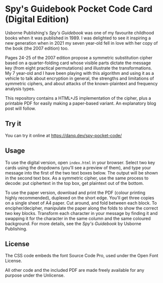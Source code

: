# Spy's Guidebook Pocket Code Card (Digital Edition)

Usborne Publishing's _Spy's Guidebook_ was one of my favourite childhood books when it was published in 1989. I was delighted to see it inspiring a new generation when in 2021 my seven year-old fell in love with her copy of the book (the 2007 edition) too.

Pages 24-25 of the 2007 edition propose a symmetric substitution cipher based on a quarter-folding card whose visible parts dictate the message key (from eight practical permutations) and illustrate the transformations. My 7 year-old and I have been playing with this algorithm and using it as a vehicle to talk about encryption in general, the strengths and limitations of symmetric ciphers, and about attacks of the known-plaintext and frequency analysis types.

This repository contains a HTML+JS implementation of the cipher, plus a printable PDF for easily making a paper-based variant. An explanatory blog post will follow.

## Try it

You can try it online at https://danq.dev/spy-pocket-code/

## Usage

To use the digital version, open `index.html` in your browser. Select two key cards using the dropdowns (you'll see a preview of them), and type your message into the first of the two text boxes below. The output will be shown in the second text box. As a symmetric cipher, use the same process to decode: put ciphertext in the top box, get plaintext out of the bottom.

To use the paper version, download and print the PDF (colour printing highly recommended), duplexed on the short edge. You'll get three copies on a single sheet of A4 paper. Cut around, and fold between each block. To encipher/decipher, manipulate the paper along the folds to show the correct two key blocks. Transform each character in your message by finding it and swapping it for the character in the same column and the same coloured background. For more details, see the _Spy's Guidebook_ by Usborne Publishing.

## License

The CSS code embeds the font Source Code Pro, used under the Open Font License.

All other code and the included PDF are made freely available for any purpose under the Unlicense.
